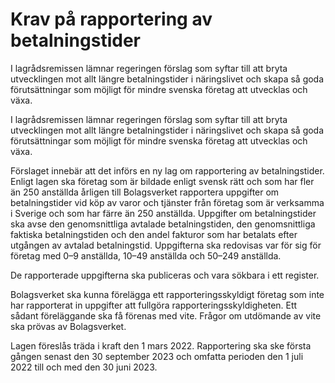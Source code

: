# Krav på rapportering av betalningstider

I lagrådsremissen lämnar regeringen förslag som syftar till att bryta utvecklingen mot allt längre betalningstider i näringslivet och skapa så goda förutsättningar som möjligt för mindre svenska företag att utvecklas och växa.

I lagrådsremissen lämnar regeringen förslag som syftar till att bryta utvecklingen mot allt längre betalningstider i näringslivet och skapa så goda förutsättningar som möjligt för mindre svenska företag att utvecklas och växa.

Förslaget innebär att det införs en ny lag om rapportering av betalningstider. Enligt lagen ska företag som är bildade enligt svensk rätt och som har fler än 250 anställda årligen till Bolagsverket rapportera uppgifter om betalningstider vid köp av varor och tjänster från företag som är verksamma i Sverige och som har färre än 250 anställda. Uppgifter om betalningstider ska avse den genomsnittliga avtalade betalningstiden, den genomsnittliga faktiska betalningstiden och den andel fakturor som har betalats efter utgången av avtalad betalningstid. Uppgifterna ska redovisas var för sig för företag med 0–9 anställda, 10–49 anställda och 50–249 anställda.

De rapporterade uppgifterna ska publiceras och vara sökbara i ett register.

Bolagsverket ska kunna förelägga ett rapporteringsskyldigt företag som inte har rapporterat in uppgifter att fullgöra rapporteringsskyldigheten. Ett sådant föreläggande ska få förenas med vite. Frågor om utdömande av vite ska prövas av Bolagsverket.

Lagen föreslås träda i kraft den 1 mars 2022. Rapportering ska ske första gången senast den 30 september 2023 och omfatta perioden den 1 juli 2022 till och med den 30 juni 2023.
